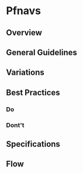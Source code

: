 # Pfnavs

## Overview

## General Guidelines

## Variations

## Best Practices

### Do

### Dont't

## Specifications

## Flow
